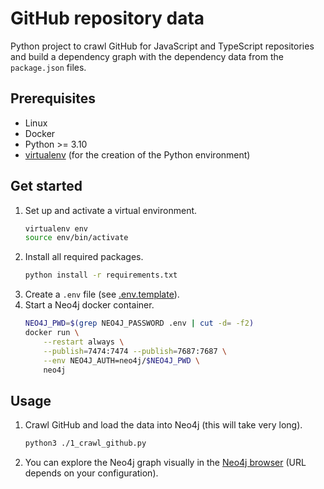 # GitHub repository data

Python project to crawl GitHub for JavaScript and TypeScript repositories and build a dependency graph with the dependency data from the `package.json` files.

## Prerequisites

- Linux
- Docker
- Python >= 3.10
- [virtualenv](https://virtualenv.pypa.io/en/latest/) (for the creation of the Python environment)

## Get started

1. Set up and activate a virtual environment.
   ```bash
   virtualenv env
   source env/bin/activate
   ```
2. Install all required packages.
   ```bash
   python install -r requirements.txt
   ````
3. Create a `.env` file (see [.env.template](./.env.template)).
4. Start a Neo4j docker container.
    ```bash
    NEO4J_PWD=$(grep NEO4J_PASSWORD .env | cut -d= -f2)
    docker run \
        --restart always \
        --publish=7474:7474 --publish=7687:7687 \
        --env NEO4J_AUTH=neo4j/$NEO4J_PWD \
        neo4j
    ```
   
## Usage

1. Crawl GitHub and load the data into Neo4j (this will take very long).
   ```bash
   python3 ./1_crawl_github.py
   ```
2. You can explore the Neo4j graph visually in the [Neo4j browser](http://localhost:7474/browser/) (URL depends on your configuration).
